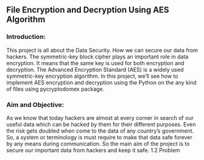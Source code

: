 ## File Encryption and Decryption Using AES Algorithm
### Introduction:
  This project is all about the Data Security. How we can secure our data from hackers. The symmetric-key block cipher plays an important role in data encryption. It means that the same key is used for both encryption and decryption. The Advanced Encryption Standard (AES) is a widely used symmetric-key encryption algorithm. In this project, we’ll see how to implement AES encryption and decryption using the Python on the any kind of files using pycryptodomex package. 
 
### Aim and Objective: 
   As we know that today hackers are almost at every corner in search of our useful data which can be hacked by them for their different purposes. Even the risk gets doubled when come to the data of any country’s government. So, a system or terminology is must require to make that data safe forever by any means during communication. So the main aim of the project is to secure our important data from hackers and keep it safe. 1.2 Problem




